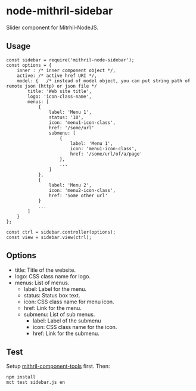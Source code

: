 node-mithril-sidebar
==================================
Slider component for Mitrhil-NodeJS.

Usage
-----
    
    const sidebar = require('mithril-node-sidebar');
    const options = {
        inner : /* inner component object */,
        active: /* active href URI */,
        model: {   /* instead of model object, you can put string path of remote json (http) or json file */
            title: 'Web site title',
            logo: 'icon-class-name',
            menus: [
                {
                    label: 'Menu 1',
                    status: '10',
                    icon: 'menu1-icon-class',
                    href: '/some/url'
                    submenu: [
                        {
                            label: 'Menu 1',
                            icon: 'menu1-icon-class',
                            href: '/some/url/of/a/page'
                        },
                        ...    
                    ]
                },
                {
                    label: 'Menu 2',
                    icon: 'menu2-icon-class',
                    href: 'Some other url'
                }
                ...
            ]
        }
    };

    const ctrl = sidebar.controller(options);
    const view = sidebar.view(ctrl);

Options
-------

* title: Title of the website.
* logo: CSS class name for logo.
* menus: List of menus.
  * label: Label for the menu.
  * status: Status box text.
  * icon: CSS class name for menu icon.
  * href: Link for the menu.
  * submenu: List of sub menus.
    * label: Label of the submenu
    * icon: CSS class name for the icon.
    * href: Link for the submenu.

Test
----
Setup [mithril-component-tools](https://github.com/mithril-components/mitthril-components-tools) first. Then:

    npm install
    mct test sidebar.js en

